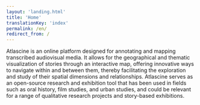 ```yaml
---
layout: 'landing.html'
title: 'Home'
translationKey: 'index'
permalink: /en/
redirect_from: /
---
```


Atlascine is an online platform designed for annotating and mapping transcribed audiovisual media. It allows for the geographical and thematic visualization of stories through an interactive map, offering innovative ways to navigate within and between them, thereby facilitating the exploration and study of their spatial dimensions and relationships. Atlascine serves as an open-source research and exhibition tool that has been used in fields such as oral history, film studies, and urban studies, and could be relevant for a range of qualitative research projects and story-based exhibitions.
